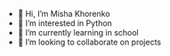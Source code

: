 - 👋 Hi, I’m Misha Khorenko
- 👀 I’m interested in Python
- 🌱 I’m currently learning in school
- 💞️ I’m looking to collaborate on projects
